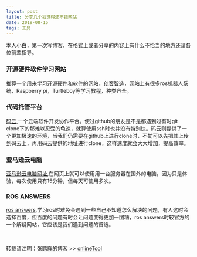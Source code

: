 ```yaml
---
layout: post
title: 分享几个我觉得还不错网站
date: 2019-08-15 
tags: 工具
---
```


  本人小白，第一次写博客，在格式上或者分享的内容上有什么不恰当的地方还请各位前辈指导。


### 开源硬件软件学习网站

  推荐一个用来学习开源硬件和软件的网站，[创客智造](https://www.ncnynl.com)，网站上有很多ros机器人系统，Raspberry pi，Turtleboy等学习教程，种类齐全。

### 代码托管平台

  [码云](https://gitee.com/),一个云端软件开发协作平台。使过github的朋友是不是都遇到过有时git clone下的那难以忍受的龟速，就算使用ssh时也并没有特别快。码云则提供了一个更加极速的环境，当我们仍需要在github上进行clone时，不妨可以先把其上传到码云上，再用码云提供的地址进行clone，这样速度就会大大增加，提高效率。

### 亚马逊云电脑

  [亚马逊云电脑网址](https://enterprise.glyptodon.com/),在网页上就可以使用用一台服务器在国外的电脑，因为只是体验，每次使用只有15分钟，但每天可使用多次。

### ROS ANSWERS

  [ros answers](https://answers.ros.org/questions/scope:all/sort:activity-desc/page:1/),学习ros时难免会遇到一些自己不知道怎么解决的问题，有人这时会选择百度，但百度的问题有时会让问题变得更加一团糟，ros answers时较官方的一个解疑网站，它应该是我们遇到问题的首选。

<br>

转载请注明：[张鹏辉的博客](http://danielzph.github.io) >> [onlineTool](https://danielzph.github.io/2019/08/onlineTool/)
